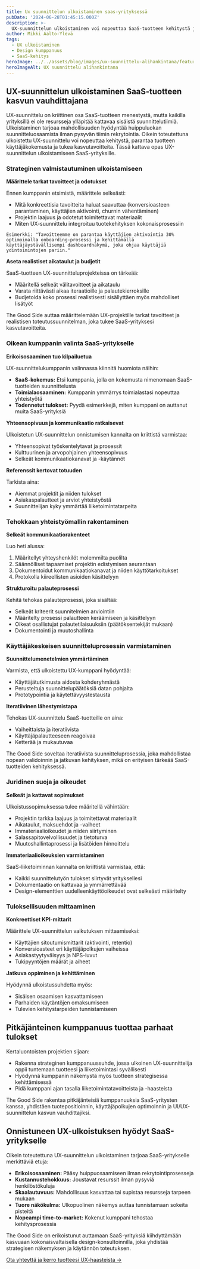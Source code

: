 ```yaml
---
title: Ux suunnittelun ulkoistaminen saas-yrityksessä
pubDate: '2024-06-28T01:45:15.000Z'
description: >-
  UX-suunnittelun ulkoistaminen voi nopeuttaa SaaS-tuotteen kehitystä ja tuoda erikoisosaamista yritykseesi. Opas auttaa tekemään oikeita päätöksiä suunnittelukumppanin valinnassa ja yhteistyön rakentamisessa.
author: Mikki Aalto-Ylevä
tags:
  - UX ulkoistaminen
  - Design kumppanuus
  - SaaS-kehitys
heroImage: ../../assets/blog/images/ux-suunnittelu-alihankintana/featured.webp
heroImageAlt: UX suunnittelu alihankintana
---
```


## UX-suunnittelun ulkoistaminen SaaS-tuotteen kasvun vauhdittajana

UX-suunnittelu on kriittinen osa SaaS-tuotteen menestystä, mutta kaikilla yrityksillä ei ole resursseja ylläpitää kattavaa sisäistä suunnittelutiimiä. Ulkoistaminen tarjoaa mahdollisuuden hyödyntää huippuluokan suunnitteluosaamista ilman pysyvän tiimin rekrytointia. Oikein toteutettuna ulkoistettu UX-suunnittelu voi nopeuttaa kehitystä, parantaa tuotteen käyttäjäkokemusta ja tukea kasvutavoitteita. Tässä kattava opas UX-suunnittelun ulkoistamiseen SaaS-yrityksille.

### Strateginen valmistautuminen ulkoistamiseen

**Määrittele tarkat tavoitteet ja odotukset**

Ennen kumppanin etsimistä, määrittele selkeästi:

- Mitä konkreettisia tavoitteita haluat saavuttaa (konversioasteen parantaminen, käyttäjien aktivointi, churnin vähentäminen)
- Projektin laajuus ja odotetut toimitettavat materiaalit
- Miten UX-suunnittelu integroituu tuotekehityksen kokonaisprosessiin

```
Esimerkki: "Tavoitteemme on parantaa käyttäjien aktivointia 30% optimoimalla onboarding-prosessi ja kehittämällä käyttäjäystävällisempi dashboardnäkymä, joka ohjaa käyttäjiä ydintoimintojen pariin."
```

**Aseta realistiset aikataulut ja budjetit**

SaaS-tuotteen UX-suunnitteluprojekteissa on tärkeää:

- Määritellä selkeät välitavoitteet ja aikataulu
- Varata riittävästi aikaa iteraatioille ja palautekierroksille
- Budjetoida koko prosessi realistisesti sisällyttäen myös mahdolliset lisätyöt

The Good Side auttaa määrittelemään UX-projektille tarkat tavoitteet ja realistisen toteutussuunnitelman, joka tukee SaaS-yrityksesi kasvutavoitteita.

### Oikean kumppanin valinta SaaS-yritykselle

**Erikoisosaaminen tuo kilpailuetua**

UX-suunnittelukumppanin valinnassa kiinnitä huomiota näihin:

- **SaaS-kokemus:** Etsi kumppania, jolla on kokemusta nimenomaan SaaS-tuotteiden suunnittelusta
- **Toimialaosaaminen:** Kumppanin ymmärrys toimialastasi nopeuttaa yhteistyötä
- **Todennetut tulokset:** Pyydä esimerkkejä, miten kumppani on auttanut muita SaaS-yrityksiä

**Yhteensopivuus ja kommunikaatio ratkaisevat**

Ulkoistetun UX-suunnittelun onnistumisen kannalta on kriittistä varmistaa:

- Yhteensopivat työskentelytavat ja prosessit
- Kulttuurinen ja arvopohjainen yhteensopivuus
- Selkeät kommunikaatiokanavat ja -käytännöt

**Referenssit kertovat totuuden**

Tarkista aina:

- Aiemmat projektit ja niiden tulokset
- Asiakaspalautteet ja arviot yhteistyöstä
- Suunnittelijan kyky ymmärtää liiketoimintatarpeita

### Tehokkaan yhteistyömallin rakentaminen

**Selkeät kommunikaatiorakenteet**

Luo heti alussa:

1. Määritellyt yhteyshenkilöt molemmilta puolilta
2. Säännölliset tapaamiset projektin edistymisen seurantaan
3. Dokumentoidut kommunikaatiokanavat ja niiden käyttötarkoitukset
4. Protokolla kiireellisten asioiden käsittelyyn

**Strukturoitu palauteprosessi**

Kehitä tehokas palauteprosessi, joka sisältää:

- Selkeät kriteerit suunnitelmien arviointiin
- Määritelty prosessi palautteen keräämiseen ja käsittelyyn
- Oikeat osallistujat palautetilaisuuksiin (päätöksentekijät mukaan)
- Dokumentointi ja muutoshallinta

### Käyttäjäkeskeisen suunnitteluprosessin varmistaminen

**Suunnittelumenetelmien ymmärtäminen**

Varmista, että ulkoistettu UX-kumppani hyödyntää:

- Käyttäjätutkimusta aidosta kohderyhmästä
- Perusteltuja suunnittelupäätöksiä datan pohjalta
- Prototypointia ja käytettävyystestausta

**Iteratiivinen lähestymistapa**

Tehokas UX-suunnittelu SaaS-tuotteille on aina:

- Vaiheittaista ja iteratiivista
- Käyttäjäpalautteeseen reagoivaa
- Ketterää ja mukautuvaa

The Good Side soveltaa iteratiivista suunnitteluprosessia, joka mahdollistaa nopean validoinnin ja jatkuvan kehityksen, mikä on erityisen tärkeää SaaS-tuotteiden kehityksessä.

### Juridinen suoja ja oikeudet

**Selkeät ja kattavat sopimukset**

Ulkoistussopimuksessa tulee määritellä vähintään:

- Projektin tarkka laajuus ja toimitettavat materiaalit
- Aikataulut, maksuehdot ja -vaiheet
- Immateriaalioikeudet ja niiden siirtyminen
- Salassapitovelvollisuudet ja tietoturva
- Muutoshallintaprosessi ja lisätöiden hinnoittelu

**Immateriaalioikeuksien varmistaminen**

SaaS-liiketoiminnan kannalta on kriittistä varmistaa, että:

- Kaikki suunnittelutyön tulokset siirtyvät yrityksellesi
- Dokumentaatio on kattavaa ja ymmärrettävää
- Design-elementtien uudelleenkäyttöoikeudet ovat selkeästi määritelty

### Tuloksellisuuden mittaaminen

**Konkreettiset KPI-mittarit**

Määrittele UX-suunnittelun vaikutuksen mittaamiseksi:

- Käyttäjien sitoutumismittarit (aktivointi, retentio)
- Konversioasteet eri käyttäjäpolkujen vaiheissa
- Asiakastyytyväisyys ja NPS-luvut
- Tukipyyntöjen määrät ja aiheet

**Jatkuva oppiminen ja kehittäminen**

Hyödynnä ulkoistussuhdetta myös:

- Sisäisen osaamisen kasvattamiseen
- Parhaiden käytäntöjen omaksumiseen
- Tulevien kehitystarpeiden tunnistamiseen

## Pitkäjänteinen kumppanuus tuottaa parhaat tulokset

Kertaluontoisten projektien sijaan:

- Rakenna strateginen kumppanuussuhde, jossa ulkoinen UX-suunnittelija oppii tuntemaan tuotteesi ja liiketoimintasi syvällisesti
- Hyödynnä kumppanin näkemystä myös tuotteen strategisessa kehittämisessä
- Pidä kumppani ajan tasalla liiketoimintatavoitteista ja -haasteista

The Good Side rakentaa pitkäjänteisiä kumppanuuksia SaaS-yritysten kanssa, yhdistäen tuotepositioinnin, käyttäjäpolkujen optimoinnin ja UI/UX-suunnittelun kasvun vauhdittajiksi.

## Onnistuneen UX-ulkoistuksen hyödyt SaaS-yritykselle

Oikein toteutettuna UX-suunnittelun ulkoistaminen tarjoaa SaaS-yritykselle merkittäviä etuja:

- **Erikoisosaaminen:** Pääsy huippuosaamiseen ilman rekrytointiprosesseja
- **Kustannustehokkuus:** Joustavat resurssit ilman pysyviä henkilöstökuluja
- **Skaalautuvuus:** Mahdollisuus kasvattaa tai supistaa resursseja tarpeen mukaan
- **Tuore näkökulma:** Ulkopuolinen näkemys auttaa tunnistamaan sokeita pisteitä
- **Nopeampi time-to-market:** Kokenut kumppani tehostaa kehitysprosessia

The Good Side on erikoistunut auttamaan SaaS-yrityksiä kiihdyttämään kasvuaan kokonaisvaltaisella design-konsultoinnilla, joka yhdistää strategisen näkemyksen ja käytännön toteutuksen.

[Ota yhteyttä ja kerro tuotteesi UX-haasteista →](/fi/contact)